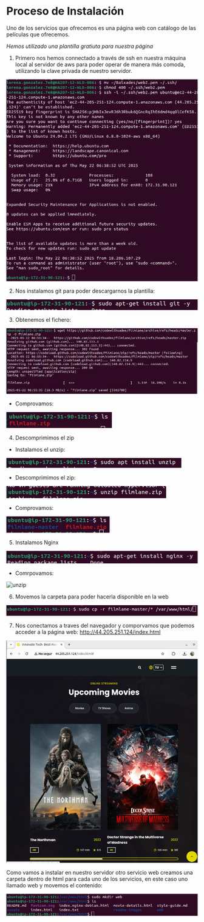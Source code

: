 # Proceso de Instalación

Uno de los servicios que ofrecemos es una página web con catálogo de las películas que ofrecemos.

*Hemos utilizado una plantilla gratiuta para nuestra página*

1. Primero nos hemos connectado a través de ssh en nuestra máquina local al servidor de aws para poder operar de manera más comoda, utilizando la clave privada de nuestro servidor.

![ssh](./imagenes/1/ssh.png)

2. Nos instalamos git para poder descargarnos la plantilla:

![git](./imagenes/1/git.png)

3. Obtenemos el fichero:

![zip](./imagenes/1/zip.png)

- Comprovamos:

![zip](./imagenes/zip2.png)

4. Descomprimimos el zip

- Instalamos el unzip:

![unzip](./imagenes/1/unzip.png)

- Descomprimimos el zip:

![unzip](./imagenes/1/unzip2.png)

- Comprovamos:

![unzip](./imagenes/1/unzip3.png)

5. Instalamos Nginx

![Nginx](./imagenes/1/nginx.png)

- Comrpovamos:

![unzip](./imagenes/1/nginx2.png)

6. Movemos la carpeta para poder hacerla disponible en la web

![mover](./imagenes/1/cp.png)

7. Nos conectamos a traves del navegador y comporvamos que podemos acceder a la página web: http://44.205.251.124/index.html

![página](./imagenes/1/fin.png)

Como vamos a instalar en nuestro servidor otro servicio web creamos una carpeta dentro de html para cada uno de los servicios, en este caso uno llamado web y movemos el contenido:

![carpeta](./imagenes/1/carpeta.png)

